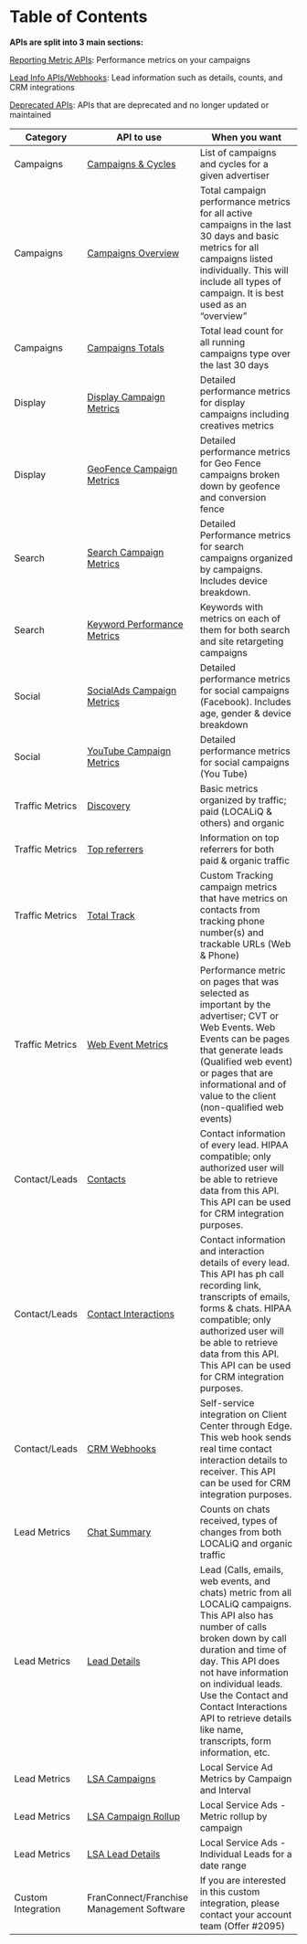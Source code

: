 # Table of Contents

**APIs are split into 3 main sections:**

[Reporting Metric APIs](#reporting_metric_apis): Performance metrics on your campaigns

[Lead Info APIs/Webhooks](#lead_info_apis_webhooks): Lead information such as details, counts, and CRM integrations

[Deprecated APIs](#deprecated_apis): APIs that are deprecated and no longer updated or maintained

|Category|API to use|When you want|
|---|---|---|
|Campaigns|[Campaigns & Cycles](#campaigns_and_cycles)|List of campaigns and cycles for a given advertiser|
|Campaigns|[Campaigns Overview](#campaigns_overview)|Total campaign performance metrics for all active campaigns in the last 30 days and basic metrics for all campaigns listed individually. This will include all types of campaign. It is best used as an “overview”|
|Campaigns|[Campaigns Totals](#campaigns_totals)|Total lead count for all running campaigns type over the last 30 days|
|Display|[Display Campaign Metrics](#unified_display)|Detailed performance metrics for display campaigns including creatives metrics|
|Display|[GeoFence Campaign Metrics](#geofence_campaign_metrics)|Detailed performance metrics for Geo Fence campaigns broken down by geofence and conversion fence|
|Search|[Search Campaign Metrics](#search_campaign_metrics)|Detailed Performance metrics for search campaigns organized by campaigns.  Includes device breakdown.|
|Search|[Keyword Performance Metrics](#keyword_performance_metrics)|Keywords with metrics on each of them for both search and site retargeting campaigns|
|Social|[SocialAds Campaign Metrics](#socialads_campaign_metrics)|Detailed performance metrics for social campaigns (Facebook). Includes age, gender & device breakdown|
|Social|[YouTube Campaign Metrics](#youtube_campaign_metrics)|Detailed performance metrics for social campaigns (You Tube)|
|Traffic Metrics|[Discovery](#discovery)|Basic metrics organized by traffic; paid (LOCALiQ & others) and organic|
|Traffic Metrics|[Top referrers](#top_referrers)|Information on top referrers for both paid & organic traffic|
|Traffic Metrics|[Total Track](#total_track)|Custom Tracking campaign metrics that have metrics on contacts from tracking phone number(s) and trackable URLs (Web & Phone)|
|Traffic Metrics|[Web Event Metrics](#web_event_metrics)|Performance metric on pages that was selected as important by the advertiser; CVT or Web Events. Web Events can be pages that generate leads (Qualified web event) or pages that are informational and of value to the client (non-qualified web events)|
|Contact/Leads|[Contacts](#contacts)|Contact information of every lead. HIPAA compatible; only authorized user will be able to retrieve data from this API. This API can be used for CRM integration purposes.|
|Contact/Leads|[Contact Interactions](#contact_interactions)|Contact information and interaction details of every lead. This API has ph call recording link, transcripts of emails, forms & chats. HIPAA compatible; only authorized user will be able to retrieve data from this API. This API can be used for CRM integration purposes.|
|Contact/Leads|[CRM Webhooks](#crm_webhooks)|Self-service integration on Client Center through Edge. This web hook sends real time contact interaction details to receiver. This API can be used for CRM integration purposes.|
|Lead Metrics|[Chat Summary](#chat_summary)|Counts on chats received, types of changes from both LOCALiQ and organic traffic|
|Lead Metrics|[Lead Details](#lead_details)|Lead (Calls, emails, web events, and chats) metric from all LOCALiQ campaigns. This API also has number of calls broken down by call duration and time of day. This API does not have information on individual leads. Use the Contact and Contact Interactions API to retrieve details like name, transcripts, form information, etc.|
|Lead Metrics|[LSA Campaigns](#lsa_campaigns)|Local Service Ad Metrics by Campaign and Interval|
|Lead Metrics|[LSA Campaign Rollup](#lsa_campaign_rollup)|Local Service Ads - Metric rollup by campaign|
|Lead Metrics|[LSA Lead Details](#lsa_leads)|Local Service Ads - Individual Leads for a date range|
|Custom Integration|FranConnect/Franchise Management Software |If you are interested in this custom integration, please contact your account team (Offer #2095)|

